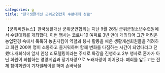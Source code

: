 ```yaml
---
categories: g
title: "한국생활개선 군위군연합회 수련대회 성료"
---
```

【군위씨원뉴스】한국생활개선 군위군연합회는 지난 9월 26일 군위군청소년수련원에서 수련대회를 개최했다. 이번 행사는 코로나19 여파로 3년 만에 개최되어 그간 어려운 농업환경 속에서 묵묵히 농촌지킴이 역할과 봉사 활동을 해온 생활개선회원들을 격려하고 회원 200여 명이 소통하고 즐거워하며 함께 변화를 다짐하는 시간이 되었다라고 전헸다.개회식에 앞서 인생 리모델링이라는 주제로 특강을 진행하고 2부 행사로 혼자가 아닌 회원이 화합하는 명랑게임과 장기자랑으로 노래자랑이 이어졌다. 폐회를 앞두고는 전체 참여회원이 기차릴레이를 하며 손바닥을